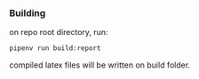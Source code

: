 ### Building
on repo root directory, run:
```bash
pipenv run build:report
```
compiled latex files will be written on build folder.
